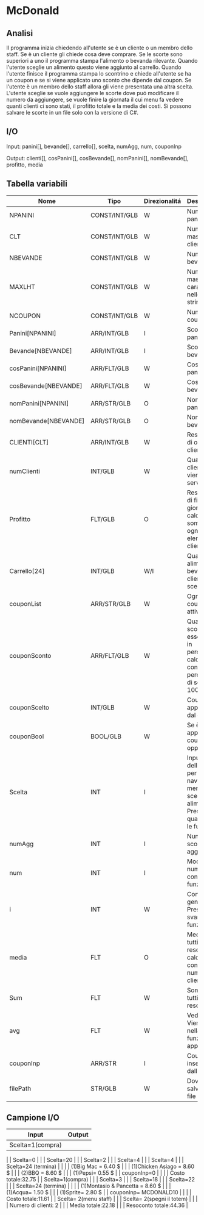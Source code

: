 # McDonald

## Analisi

Il programma inizia chiedendo all&#39;utente se è un cliente o un membro dello staff. Se è un cliente gli chiede cosa deve comprare. Se le scorte sono superiori a uno il programma stampa l&#39;alimento o bevanda rilevante. Quando l&#39;utente sceglie un alimento questo viene aggiunto al carrello. Quando l&#39;utente finisce il programma stampa lo scontrino e chiede all&#39;utente se ha un coupon e se si viene applicato uno sconto che dipende dal coupon. Se l&#39;utente è un membro dello staff allora gli viene presentata una altra scelta. L&#39;utente sceglie se vuole aggiungere le scorte dove puó modificare il numero da aggiungere, se vuole finire la giornata il cui menu fa vedere quanti clienti ci sono stati, il profitto totale e la media dei costi. Si possono salvare le scorte in un file solo con la versione di C#.

## I/O

Input: panini[], bevande[], carrello[], scelta, numAgg, num, couponInp

Output: clienti[], cosPanini[], cosBevande[], nomPanini[], nomBevande[], profitto, media

## Tabella variabili

| Nome | Tipo | Direzionalitá | Descrizione |
| --- | --- | --- | --- |
| NPANINI | CONST/INT/GLB | W | Numero di panini |
| CLT | CONST/INT/GLB | W | Numero massimo di clienti |
| NBEVANDE | CONST/INT/GLB | W | Numero di bevande |
| MAXLHT | CONST/INT/GLB | W | Numero massimo di caratteri nelle stringhe |
| NCOUPON | CONST/INT/GLB | W | Numero di coupon |
| Panini[NPANINI] | ARR/INT/GLB | I | Scorte dei panini |
| Bevande[NBEVANDE] | ARR/INT/GLB | I | Scorte delle bevande |
| cosPanini[NPANINI] | ARR/FLT/GLB | W | Costo dei panini |
| cosBevande[NBEVANDE] | ARR/FLT/GLB | W | Costo delle bevande |
| nomPanini[NPANINI] | ARR/STR/GLB | O | Nome dei panini |
| nomBevande[NBEVANDE] | ARR/STR/GLB | O | Nome delle bevande |
| CLIENTI[CLT] | ARR/INT/GLB | W | Resoconto di ogni cliente |
| numClienti | INT/GLB | W | Quale cliente viene servito |
| Profitto | FLT/GLB | O | Resoconto di fine giornata calcolato sommando ogni elemento di clienti |
| Carrello[24] | INT/GLB | W/I | Quale alimenti o bevande il cliente ha scelto |
| couponList | ARR/STR/GLB | W | Ogni coupon attivabile |
| couponSconto | ARR/FLT/GLB | W | Quanto sconto deve essere tolto in percentuale calcolato con ( percentuale di sconto / 100 ) |
| couponScelto | INT/GLB | W | Coupon applicato dal cliente |
| couponBool | BOOL/GLB | W | Se è stato applicato un coupon oppure no |
| Scelta | INT | I | Input dell&#39;utente per navigare nei menu o per scegliere un alimento. Presente in quasi tutte le funzioni |
| numAgg | INT | I | Numero di scorte da aggiungere |
| num | INT | I | Modifica numAgg con la sua funzione |
| i | INT | W | Contatore generico. Presente in svariate funzioni |
| media | FLT | O | Media di tutti i resoconti calcolato con ( sum / numero di clienti ) |
| Sum | FLT | W | Somma di tutti i resoconti |
| avg | FLT | W | Vedi media. Viene usata nella funzione apposita |
| couponInp | ARR/STR | I | Coupon inserito dall&#39;utente |
| filePath | STR/GLB | W | Dove viene salvato il file |

## Campione I/O

| Input | Output |
| --- | --- |
| Scelta=1(compra) |
 |
| Scelta=0 |
 |
| Scelta=20 |
 |
| Scelta=2 |
 |
| Scelta=4 |
 |
| Scelta=4 |
 |
| Scelta=24 (termina) |
 |
|
 | (1)Big Mac = 6.40 $ |
|
 | (1)Chicken Asiago = 8.60 $ |
|
 | (2)BBQ = 8.60 $ |
|
 | (1)Pepsi= 0.55 $ |
| couponInp=0 |
 |
|
 | Costo totale:32.75 |
| Scelta=1(compra) |
 |
| Scelta=3 |
 |
| Scelta=18 |
 |
| Scelta=22 |
 |
| Scelta=24 (termina) |
 |
|
 | (1)Montasio &amp; Pancetta = 8.60 $ |
|
 | (1)Acqua= 1.50 $ |
|
 | (1)Sprite= 2.80 $ |
| couponInp= MCDONALD10 |
 |
|
 | Costo totale:11.61 |
| Scelta= 2(menu staff) |
 |
| Scelta= 2(spegni il totem) |
 |
|
 | Numero di clienti: 2 |
|
 | Media totale:22.18 |
|
 | Resoconto totale:44.36 |
